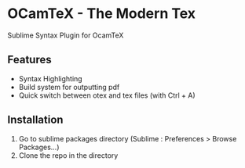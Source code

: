# OCamTeX - The Modern Tex
Sublime Syntax Plugin for OcamTeX

## Features
- Syntax Highlighting
- Build system for outputting pdf
- Quick switch between otex and tex files (with Ctrl + A)

## Installation

1. Go to sublime packages directory (Sublime : Preferences > Browse Packages...)
2. Clone the repo in the directory
